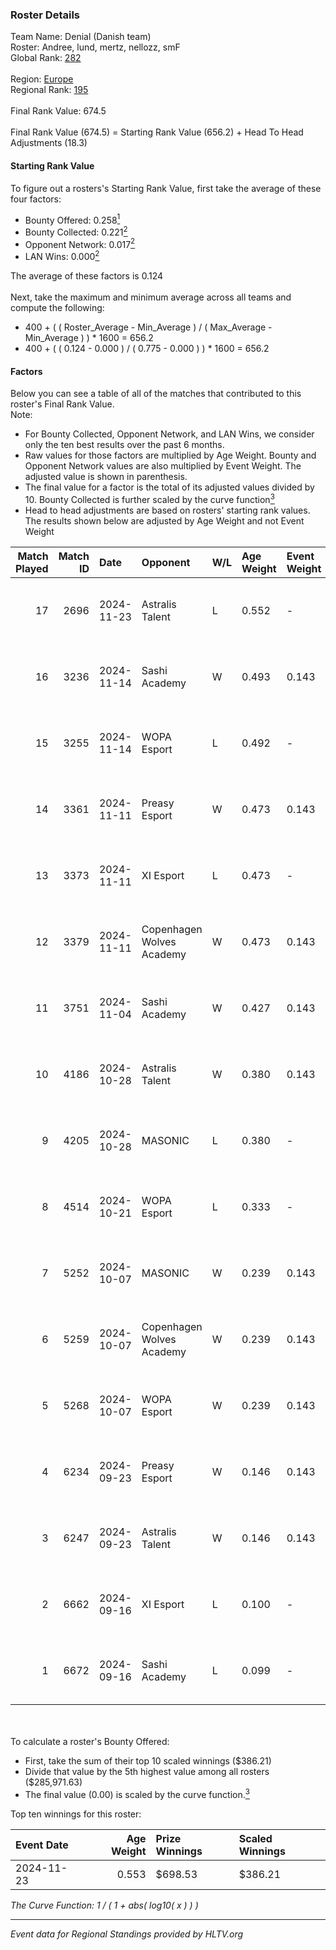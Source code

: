 ### Roster Details<br />
Team Name: Denial (Danish team)<br />
Roster: Andree, lund, mertz, nellozz, smF<br />
Global Rank: [282](../../standings_global_2025_02_28.md)<br />
<br />
Region: [Europe]( ../../standings_europe_2025_02_28.md)<br />
Regional Rank: [195]( ../../standings_europe_2025_02_28.md)<br />
<br />
Final Rank Value:  674.5<br />
<br />
Final Rank Value (674.5) = Starting Rank Value (656.2) + Head To Head Adjustments (18.3)<br />

#### Starting Rank Value<br />
To figure out a rosters's Starting Rank Value, first take the average of these four factors:<br />
- Bounty Offered: 0.258[<sup>1</sup>](#table2)
- Bounty Collected: 0.221[<sup>2</sup>](#table1)
- Opponent Network: 0.017[<sup>2</sup>](#table1)
- LAN Wins: 0.000[<sup>2</sup>](#table1)

The average of these factors is 0.124<br />
<br />
Next, take the maximum and minimum average across all teams and compute the following:<br />
- 400 + ( ( Roster_Average - Min_Average ) / ( Max_Average - Min_Average ) ) * 1600 = 656.2
- 400 + ( ( 0.124 - 0.000 ) / ( 0.775 - 0.000 ) ) * 1600 = 656.2


#### Factors<br />
Below you can see a table of all of the matches that contributed to this roster's Final Rank Value.<br />
Note:<br />

- For Bounty Collected, Opponent Network, and LAN Wins, we consider only the ten best results over the past 6 months.
- Raw values for those factors are multiplied by Age Weight. Bounty and Opponent Network values are also multiplied by Event Weight. The adjusted value is shown in parenthesis.
- The final value for a factor is the total of its adjusted values divided by 10. Bounty Collected is further scaled by the curve function[<sup>3</sup>](#curveFunction)
- Head to head adjustments are based on rosters' starting rank values. The results shown below are adjusted by Age Weight and not Event Weight
<span id="table1"></span><br />


| Match Played | Match ID | Date       | Opponent                  | W/L | Age Weight | Event Weight | Bounty Collected | Opponent Network | LAN Wins  | H2H Adj. | Roster                             |
| -: | -: | :- | :- | :- | :- | :- | :- | :- | :- | -: | :- |
|           17 |     2696 | 2024-11-23 | Astralis Talent           | L   | 0.552      | -            | -                | -                | -         |    -5.80 | Andree, lund, mertz, nellozz, smF  |
|           16 |     3236 | 2024-11-14 | Sashi Academy             | W   | 0.493      | 0.143        | 0.001 (0.000)    | 0.310 (0.022)    | 0 (0.000) |     8.27 | Andree, lund, mertz, nellozz, smF  |
|           15 |     3255 | 2024-11-14 | WOPA Esport               | L   | 0.492      | -            | -                | -                | -         |    -4.46 | Andree, J3nsyy, lund, nellozz, smF |
|           14 |     3361 | 2024-11-11 | Preasy Esport             | W   | 0.473      | 0.143        | 0.014 (0.001)    | 0.566 (0.038)    | 0 (0.000) |     9.66 | Andree, lund, mertz, nellozz, smF  |
|           13 |     3373 | 2024-11-11 | XI Esport                 | L   | 0.473      | -            | -                | -                | -         |   -10.46 | Andree, lund, mertz, nellozz, smF  |
|           12 |     3379 | 2024-11-11 | Copenhagen Wolves Academy | W   | 0.473      | 0.143        | 0.000 (0.000)    | 0.000 (0.000)    | 0 (0.000) |     2.45 | Andree, lund, mertz, nellozz, smF  |
|           11 |     3751 | 2024-11-04 | Sashi Academy             | W   | 0.427      | 0.143        | 0.001 (0.000)    | 0.310 (0.019)    | 0 (0.000) |     7.22 | Andree, lund, mertz, nellozz, smF  |
|           10 |     4186 | 2024-10-28 | Astralis Talent           | W   | 0.380      | 0.143        | 0.003 (0.000)    | 0.640 (0.035)    | 0 (0.000) |     7.21 | Andree, lund, mertz, nellozz, smF  |
|            9 |     4205 | 2024-10-28 | MASONIC                   | L   | 0.380      | -            | -                | -                | -         |    -6.25 | Andree, lund, mertz, nellozz, smF  |
|            8 |     4514 | 2024-10-21 | WOPA Esport               | L   | 0.333      | -            | -                | -                | -         |    -2.81 | Andree, lund, mertz, nellozz, smF  |
|            7 |     5252 | 2024-10-07 | MASONIC                   | W   | 0.239      | 0.143        | 0.001 (0.000)    | 0.129 (0.004)    | 0 (0.000) |     3.72 | Andree, lund, mertz, nellozz, smF  |
|            6 |     5259 | 2024-10-07 | Copenhagen Wolves Academy | W   | 0.239      | 0.143        | 0.000 (0.000)    | 0.000 (0.000)    | 0 (0.000) |     1.36 | Andree, lund, mertz, nellozz, smF  |
|            5 |     5268 | 2024-10-07 | WOPA Esport               | W   | 0.239      | 0.143        | 0.037 (0.001)    | 0.845 (0.029)    | 0 (0.000) |     5.50 | Andree, lund, mertz, nellozz, smF  |
|            4 |     6234 | 2024-09-23 | Preasy Esport             | W   | 0.146      | 0.143        | 0.014 (0.000)    | 0.566 (0.012)    | 0 (0.000) |     3.32 | Andree, lund, mertz, nellozz, smF  |
|            3 |     6247 | 2024-09-23 | Astralis Talent           | W   | 0.146      | 0.143        | 0.003 (0.000)    | 0.640 (0.013)    | 0 (0.000) |     2.98 | Andree, lund, mertz, nellozz, smF  |
|            2 |     6662 | 2024-09-16 | XI Esport                 | L   | 0.100      | -            | -                | -                | -         |    -2.18 | Andree, lund, mertz, nellozz, smF  |
|            1 |     6672 | 2024-09-16 | Sashi Academy             | L   | 0.099      | -            | -                | -                | -         |    -1.40 | Andree, lund, mertz, nellozz, smF  |

<br />
<span id="table2"></span><br />
To calculate a roster's Bounty Offered:<br />

- First, take the sum of their top 10 scaled winnings ($386.21)
- Divide that value by the 5th highest value among all rosters ($285,971.63)
- The final value (0.00) is scaled by the curve function.[<sup>3</sup>](#curveFunction)

Top ten winnings for this roster:<br />

| Event Date | Age Weight | Prize Winnings | Scaled Winnings |
| :- | -: | :- | :- |
| 2024-11-23 |      0.553 | $698.53        | $386.21         |


<span id="curveFunction"></span>_The Curve Function: 1 / ( 1 + abs( log10( x ) ) )_<br />

---
_Event data for Regional Standings provided by HLTV.org_<br />
